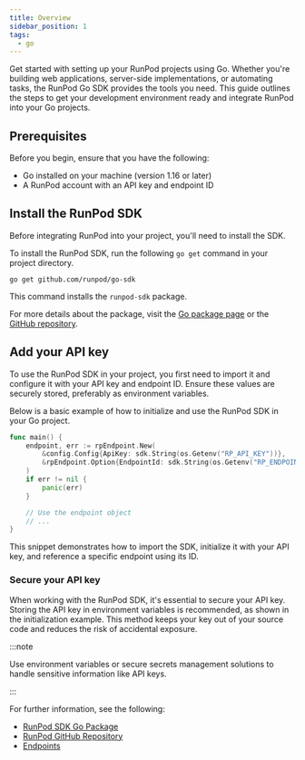 ```yaml
---
title: Overview
sidebar_position: 1
tags:
  - go
---
```


Get started with setting up your RunPod projects using Go. Whether you're building web applications, server-side implementations, or automating tasks, the RunPod Go SDK provides the tools you need.
This guide outlines the steps to get your development environment ready and integrate RunPod into your Go projects.

## Prerequisites

Before you begin, ensure that you have the following:

- Go installed on your machine (version 1.16 or later)
- A RunPod account with an API key and endpoint ID


## Install the RunPod SDK


Before integrating RunPod into your project, you'll need to install the SDK.

To install the RunPod SDK, run the following `go get` command in your project directory.

```command
go get github.com/runpod/go-sdk
```

This command installs the `runpod-sdk` package.

For more details about the package, visit the [Go package page](https://pkg.go.dev/github.com/runpod/go-sdk/pkg/sdk) or the [GitHub repository](https://github.com/runpod/go-sdk).

## Add your API key

To use the RunPod SDK in your project, you first need to import it and configure it with your API key and endpoint ID. Ensure these values are securely stored, preferably as environment variables.

Below is a basic example of how to initialize and use the RunPod SDK in your Go project.

```go
func main() {
    endpoint, err := rpEndpoint.New(
        &config.Config{ApiKey: sdk.String(os.Getenv("RP_API_KEY"))},
        &rpEndpoint.Option{EndpointId: sdk.String(os.Getenv("RP_ENDPOINT_ID"))},
    )
    if err != nil {
        panic(err)
    }

    // Use the endpoint object
    // ...
}
```

This snippet demonstrates how to import the SDK, initialize it with your API key, and reference a specific endpoint using its ID.

### Secure your API key

When working with the RunPod SDK, it's essential to secure your API key.
Storing the API key in environment variables is recommended, as shown in the initialization example. This method keeps your key out of your source code and reduces the risk of accidental exposure.

:::note

Use environment variables or secure secrets management solutions to handle sensitive information like API keys.

:::

For further information, see the following:

- [RunPod SDK Go Package](https://pkg.go.dev/github.com/runpod/go-sdk/pkg/sdk)
- [RunPod GitHub Repository](https://github.com/runpod/go-sdk)
- [Endpoints](/sdks/go/endpoints)
